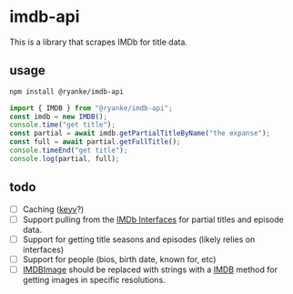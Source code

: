 # imdb-api

This is a library that scrapes IMDb for title data.

## usage

```bash
npm install @ryanke/imdb-api
```

```ts
import { IMDB } from "@ryanke/imdb-api";
const imdb = new IMDB();
console.time("get title");
const partial = await imdb.getPartialTitleByName("the expanse");
const full = await partial.getFullTitle();
console.timeEnd("get title");
console.log(partial, full);
```

## todo

- [ ] Caching ([keyv](https://www.npmjs.com/package/keyv)?)
- [ ] Support pulling from the [IMDb Interfaces](https://www.imdb.com/interfaces/) for partial titles and episode data.
- [ ] Support for getting title seasons and episodes (likely relies on interfaces)
- [ ] Support for people (bios, birth date, known for, etc)
- [ ] [IMDBImage](./src/classes/IMDBImage.ts) should be replaced with strings with a [IMDB](./src/classes/IMDB) method for getting images in specific resolutions.
